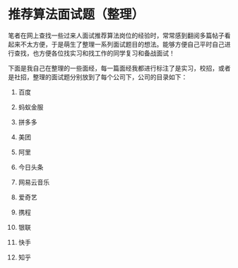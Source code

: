 # 推荐算法面试题（整理）

笔者在网上查找一些过来人面试推荐算法岗位的经验时，常常感到翻阅多篇帖子看起来不太方便，于是萌生了整理一系列面试题目的想法。能够方便自己平时自己进行查找，也方便各位找实习和找工作的同学复习和备战面试！

下面是我自己在整理的一些面经，每一篇面经我都进行标注了是实习，校招，或者是社招，整理的面试题分别放到了每个公司下，公司的目录如下：

1. 百度

2. 蚂蚁金服
3. 拼多多
4. 美团
5. 阿里
6. 今日头条
7. 网易云音乐
8. 爱奇艺
9. 携程
10. 银联
11. 快手
12. 知乎


